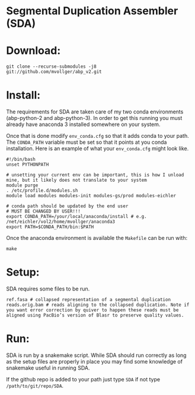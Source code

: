 # Segmental Duplication Assembler (SDA)


# Download: #
```
git clone --recurse-submodules -j8 git://github.com/mvollger/abp_v2.git
```

# Install: #
The requirements for SDA are taken care of my two conda environments (abp-python-2 and abp-python-3). In order to get this running you must already have anaconda 3 installed somewhere on your system. 

Once that is done modify `env_conda.cfg` so that it adds conda to your path. The `CONDA_PATH` variable must be set so that it points at you conda installation. Here is an example of what your `env_conda.cfg` might look like.
```
#!/bin/bash
unset PYTHONPATH

# unsetting your current env can be important, this is how I unload mine, but it likely does not translate to your system
module purge
. /etc/profile.d/modules.sh
module load modules modules-init modules-gs/prod modules-eichler

# conda path should be updated by the end user
# MUST BE CHANGED BY USER!!!
export CONDA_PATH=/your/local/anaconda/install # e.g. /net/eichler/vol2/home/mvollger/anaconda3
export PATH=$CONDA_PATH/bin:$PATH
```

Once the anaconda environment is available the `Makefile` can be run with:
```
make
```

# Setup: #
SDA requires some files to be run.
```
ref.fasa # collapsed representation of a segmental duplication
reads.orig.bam # reads aligning to the collapsed duplication. Note if you want error correction by quiver to happen these reads must be aligned using PacBio’s version of Blasr to preserve quality values. 

```


# Run: #

SDA is run by a snakemake script. While SDA should run correctly as long as the setup files are properly in place you may find some knowledge of snakemake useful in running SDA.  

If the github repo is added to your path just type `SDA` if not type `/path/to/git/repo/SDA`.



